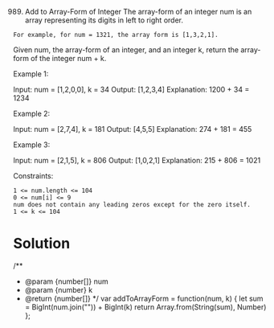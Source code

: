 989. Add to Array-Form of Integer
The array-form of an integer num is an array representing its digits in left to right order.

    For example, for num = 1321, the array form is [1,3,2,1].

Given num, the array-form of an integer, and an integer k, return the array-form of the integer num + k.

 

Example 1:

Input: num = [1,2,0,0], k = 34
Output: [1,2,3,4]
Explanation: 1200 + 34 = 1234

Example 2:

Input: num = [2,7,4], k = 181
Output: [4,5,5]
Explanation: 274 + 181 = 455

Example 3:

Input: num = [2,1,5], k = 806
Output: [1,0,2,1]
Explanation: 215 + 806 = 1021

 

Constraints:

    1 <= num.length <= 104
    0 <= num[i] <= 9
    num does not contain any leading zeros except for the zero itself.
    1 <= k <= 104

# Solution
/**
 * @param {number[]} num
 * @param {number} k
 * @return {number[]}
 */
var addToArrayForm = function(num, k) {
    let sum = BigInt(num.join("")) + BigInt(k)
    return Array.from(String(sum), Number)
};
